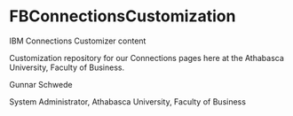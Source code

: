 # FBConnectionsCustomization
IBM Connections Customizer content

Customization repository for our Connections pages here at the Athabasca University, Faculty of Business. 


Gunnar Schwede

System Administrator,
Athabasca University,
Faculty of Business
